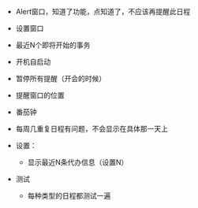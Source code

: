 - Alert窗口，知道了功能，点知道了，不应该再提醒此日程
- 设置窗口
- 最近N个即将开始的事务
- 开机自启动
- 暂停所有提醒（开会的时候）
- 提醒窗口的位置
- 番茄钟
- 每周几重复日程有问题，不会显示在具体那一天上


- 设置：
	- 显示最近N条代办信息（设置N）
- 测试
	- 每种类型的日程都测试一遍